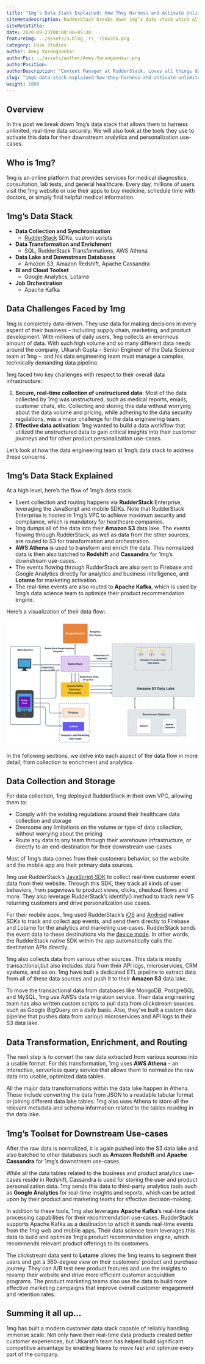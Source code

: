 ```yaml
---
title: "1mg’s Data Stack Explained: How They Harness and Activate Unlimited, Real-time Data"
siteMetadescription: RudderStack breaks down 1mg’s data stack which allows harness unlimited data securely. Also explains the tools they use to activate this data for analytics.
siteMetaTitle:
date: 2020-09-23T00:00:00+05:30
featureImg: ../assets/3.blog_.rs_-750x355.png
category: Case Studies
author: Amey Varangaonkar
authorPic: ../assets/author/Amey-Varangaonkar.png
authorPosition: 
authorDescription: "Content Manager at RudderStack. Loves all things data. Manchester United, music, and sci-fi fan, among other things."
slug: "1mgs-data-stack-explained-how-they-harness-and-activate-unlimited-real-time-data"
weight: 1000
---
```

Overview
--------

In this post we break down 1mg’s data stack that allows them to harness unlimited, real-time data securely. We will also look at the tools they use to activate this data for their downstream analytics and personalization use-cases.

Who is 1mg?
-----------

1mg is an online platform that provides services for medical diagnostics, consultation, lab tests, and general healthcare. Every day, millions of users visit the 1mg website or use their apps to buy medicine, schedule time with doctors, or simply find helpful medical information.

1mg’s Data Stack
----------------

*   **Data Collection and Synchronization**
    *   [RudderStack](http://www.rudderstack.com) SDKs, custom scripts
*   **Data Transformation and Enrichment**
    *   SQL, RudderStack Transformations, AWS Athena
*   **Data Lake and Downstream Databases** 
    *   Amazon S3, Amazon Redshift, Apache Cassandra
*   **BI and Cloud Toolset**
    *   Google Analytics, Lotame
*   **Job Orchestration**
    *   Apache Kafka

Data Challenges Faced by 1mg
----------------------------

1mg is completely data-driven. They use data for making decisions in every aspect of their business – including supply chain, marketing, and product development. With millions of daily users, 1mg collects an enormous amount of data. With such high volume and so many different data needs around the company, Utkarsh Gupta – Senior Engineer of the Data Science team at 1mg –  and his data engineering team must manage a complex, technically demanding data pipeline.

1mg faced two key challenges with respect to their overall data infrastructure:

1.  **Secure, real-time collection of unstructured data**: Most of the data collected by 1mg was unstructured, such as medical reports, emails, customer chats, etc. Collecting and storing this data without worrying about the data volume and pricing, while adhering to the data security regulations, was a major challenge for the data engineering team.
2.  **Effective data activation**: 1mg wanted to build a data workflow that utilized the unstructured data to gain critical insights into their customer journeys and for other product personalization use-cases.

Let’s look at how the data engineering team at 1mg’s data stack to address these concerns.

1mg’s Data Stack Explained
--------------------------

At a high level, here’s the flow of 1mg’s data stack: 

*   Event collection and routing happens via **RudderStack** Enterprise, leveraging the JavaScript and mobile SDKs. Note that RudderStack Enterprise is hosted in 1mg’s VPC to achieve maximum security and compliance, which is mandatory for healthcare companies.
*   1mg dumps all of the data into their **Amazon S3** data lake. The events flowing through RudderStack, as well as data from the other sources, are routed to S3 for transformation and orchestration.
*   **AWS Athena** is used to transform and enrich the data. This normalized data is then also batched to **Redshift** and **Cassandra** for 1mg’s downstream use-cases.
*   The events flowing through RudderStack are also sent to Firebase and Google Analytics directly for analytics and business intelligence, and **Lotame** for marketing activation. 
*   The real-time events are also routed to **Apache Kafka**, which is used by 1mg’s data science team to optimize their product recommendation engine.

Here’s a visualization of their data flow: 

![1mg Data Flow Through RudderStack](../assets/markdown/am7PbqlyGJnygre6.png)

In the following sections, we delve into each aspect of the data flow in more detail, from collection to enrichment and analytics.

Data Collection and Storage
---------------------------

For data collection, 1mg deployed RudderStack in their own VPC, allowing them to:

*   Comply with the existing regulations around their healthcare data collection and storage
*   Overcome any limitations on the volume or type of data collection, without worrying about the pricing
*   Route any data to any team through their warehouse infrastructure, or directly to an end-destination for their downstream use-cases

Most of 1mg’s data comes from their customers behavior, so the website and the mobile app are their primary data sources.

1mg use RudderStack’s [JavaScript SDK](https://docs.rudderstack.com/rudderstack-sdk-integration-guides/rudderstack-javascript-sdk) to collect real-time customer event data from their website. Through this SDK, they track all kinds of user behaviors, from pageviews to product views, clicks, checkout flows and more. They also leverage RudderStack’s identify() method to track new VS returning customers and drive personalization use cases. 

For their mobile apps, 1mg used RudderStack’s [iOS](https://docs.rudderstack.com/rudderstack-sdk-integration-guides/rudderstack-ios-sdk) and [Android](https://docs.rudderstack.com/rudderstack-sdk-integration-guides/rudderstack-android-sdk) native SDKs to track and collect app events, and send them directly to Firebase and Lotame for the analytics and marketing use-cases. RudderStack sends the event data to these destinations via the [device mode](https://docs.rudderstack.com/get-started/rudderstack-connection-modes#device-mode). In other words, the RudderStack native SDK within the app automatically calls the destination APIs directly.

1mg also collects data from various other sources. This data is mostly transactional,but also includes data from their API logs, microservices, CRM systems, and so on. 1mg have built a dedicated ETL pipeline to extract data from all of these data sources and push it to their **Amazon S3** data lake.

To move the transactional data from databases like MongoDB, PostgreSQL and MySQL, 1mg use AWS’s data migration service. Their data engineering team has also written custom scripts to pull data from clickstream sources such as Google BigQuery on a daily basis. Also, they’ve built a custom data pipeline that pushes data from various microservices and API logs to their S3 data lake.

Data Transformation, Enrichment, and Routing
--------------------------------------------

The next step is to convert the raw data extracted from various sources into a usable format. For this transformation, 1mg uses **AWS Athena** – an interactive, serverless query service that allows them to normalize the raw data into usable, optimized data tables.

All the major data transformations within the data lake happen in Athena. These include converting the data from JSON to a readable tabular format or joining different data lake tables. 1mg also uses Athena to store all the relevant metadata and schema information related to the tables residing in the data lake.

1mg’s Toolset for Downstream Use-cases
--------------------------------------

After the raw data is normalized, it is again pushed into the S3 data lake and also batched to other databases such as **Amazon Redshift** and **Apache Cassandra** for 1mg’s downstream use-cases. 

While all the data tables related to the business and product analytics use-cases reside in Redshift, Cassandra is used for storing the user and product personalization data. 1mg sends this data to third-party analytics tools such as **Google Analytics** for real-time insights and reports, which can be acted upon by their product and marketing teams for effective decision-making.

In addition to these tools, 1mg also leverages **Apache Kafka**‘s real-time data processing capabilities for their recommendation use-cases. RudderStack supports Apache Kafka as a destination to which it sends real-time events from the 1mg web and mobile apps. Their data science team leverages this data to build and optimize 1mg’s product recommendation engine, which recommends relevant product offerings to its customers.

The clickstream data sent to **Lotame** allows the 1mg teams to segment their users and get a 360-degree view on their customers’ product and purchase journey. They can A/B test new product features and use the insights to revamp their website and drive more efficient customer acquisition programs. The product marketing teams also use the data to build more effective marketing campaigns that improve overall customer engagement and retention rates.

Summing it all up…
------------------

1mg has built a modern customer data stack capable of reliably handling immense scale. Not only have their real-time data products created better customer experiences, but Utkarsh’s team has helped build significant competitive advantage by enabling teams to move fast and optimize every part of the company.
